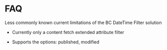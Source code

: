 FAQ
===

Less commonly known current limitations of the BC DateTime Filter solution

* Currently only a content fetch extended attribute filter

* Supports the options: published, modified